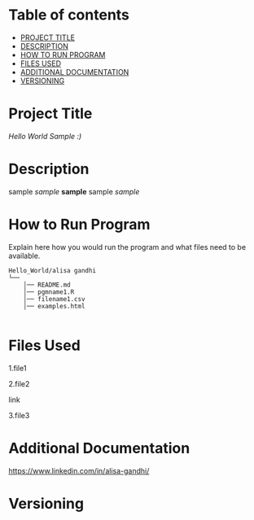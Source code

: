 # Table of contents

- [PROJECT TITLE](#Project-Title)
- [DESCRIPTION](#Description)
- [HOW TO RUN PROGRAM](#How-to-run-program)
- [FILES USED](#files-used)
- [ADDITIONAL DOCUMENTATION](#additional-documentation)
- [VERSIONING](#versioning)

# Project Title

_Hello World Sample :)_ 

# Description

sample *sample* **sample** sample _sample_

# How to Run Program 

Explain here how you would run the program and what files need to be available. 
```text
Hello_World/alisa gandhi
└── 
    │── README.md
    │── pgmname1.R
    │── filename1.csv
    │── examples.html
   
```

# Files Used 

1.file1

2.file2

  link

3.file3

# Additional Documentation

https://www.linkedin.com/in/alisa-gandhi/ 

# Versioning

